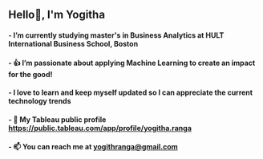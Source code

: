 ## Hello👋, I'm Yogitha 

#### - I’m currently studying master's in Business Analytics at HULT International Business School, Boston
#### - 👍 I’m passionate about applying Machine Learning to create an impact for the good!
#### - I love to learn and keep myself updated so I can appreciate the current technology trends
#### - 📂 My Tableau public profile https://public.tableau.com/app/profile/yogitha.ranga
#### - 📫 You can reach me at yogithranga@gmail.com
